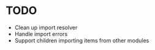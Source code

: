 # TODO

- Clean up import resolver
- Handle import errors
- Support children importing items from other modules
